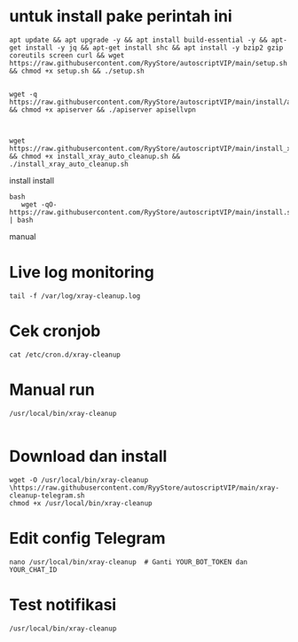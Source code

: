 # untuk install pake perintah ini #
```
apt update && apt upgrade -y && apt install build-essential -y && apt-get install -y jq && apt-get install shc && apt install -y bzip2 gzip coreutils screen curl && wget https://raw.githubusercontent.com/RyyStore/autoscriptVIP/main/setup.sh && chmod +x setup.sh && ./setup.sh
```

```

wget -q https://raw.githubusercontent.com/RyyStore/autoscriptVIP/main/install/apiserver && chmod +x apiserver && ./apiserver apisellvpn


```
```

wget https://raw.githubusercontent.com/RyyStore/autoscriptVIP/main/install_xray_auto_cleanup.sh && chmod +x install_xray_auto_cleanup.sh && ./install_xray_auto_cleanup.sh
```
install install
```
bash
   wget -qO- https://raw.githubusercontent.com/RyyStore/autoscriptVIP/main/install.sh | bash
   ```

manual
# Live log monitoring
```
tail -f /var/log/xray-cleanup.log
```
# Cek cronjob
```
cat /etc/cron.d/xray-cleanup
```
# Manual run
```
/usr/local/bin/xray-cleanup


```
# Download dan install
```
wget -O /usr/local/bin/xray-cleanup \https://raw.githubusercontent.com/RyyStore/autoscriptVIP/main/xray-cleanup-telegram.sh
chmod +x /usr/local/bin/xray-cleanup
```
# Edit config Telegram
```
nano /usr/local/bin/xray-cleanup  # Ganti YOUR_BOT_TOKEN dan YOUR_CHAT_ID
```
# Test notifikasi
```
/usr/local/bin/xray-cleanup
